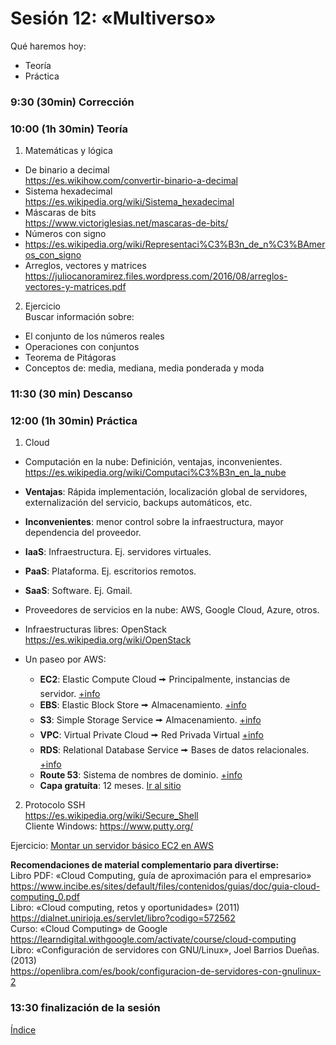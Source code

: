 # Sesión 12: «Multiverso»

Qué haremos hoy:
- Teoría
- Práctica

### 9:30 (30min) Corrección

### 10:00 (1h 30min) Teoría 

1. Matemáticas y lógica  
- De binario a decimal  
https://es.wikihow.com/convertir-binario-a-decimal  
- Sistema hexadecimal  
https://es.wikipedia.org/wiki/Sistema_hexadecimal  
- Máscaras de bits  
https://www.victoriglesias.net/mascaras-de-bits/  
- Números con signo  
- https://es.wikipedia.org/wiki/Representaci%C3%B3n_de_n%C3%BAmeros_con_signo  
- Arreglos, vectores y matrices  
https://juliocanoramirez.files.wordpress.com/2016/08/arreglos-vectores-y-matrices.pdf  

2. Ejercicio  
Buscar información sobre:  
- El conjunto de los números reales  
- Operaciones con conjuntos  
- Teorema de Pitágoras  
- Conceptos de: media, mediana, media ponderada y moda  


### 11:30 (30 min) Descanso

### 12:00 (1h 30min) Práctica

1. Cloud  
- Computación en la nube: Definición, ventajas, inconvenientes.  
https://es.wikipedia.org/wiki/Computaci%C3%B3n_en_la_nube  
- **Ventajas**: Rápida implementación, localización global de servidores, externalización del servicio, backups automáticos, etc.  
- **Inconvenientes**: menor control sobre la infraestructura, mayor dependencia del proveedor.  

- **IaaS**: Infraestructura. Ej. servidores virtuales.  
- **PaaS**: Plataforma. Ej. escritorios remotos.  
- **SaaS**: Software. Ej. Gmail.  

- Proveedores de servicios en la nube: AWS, Google Cloud, Azure, otros.
- Infraestructuras libres: OpenStack
https://es.wikipedia.org/wiki/OpenStack  

- Un paseo por AWS:
	- **EC2**: Elastic Compute Cloud 🠚 Principalmente, instancias de servidor. [+info](https://aws.amazon.com/es/ec2/features/?trk=ec2_landing)
	- **EBS**: Elastic Block Store 🠚 Almacenamiento. [+info](https://aws.amazon.com/es/ebs/)
	- **S3**: Simple Storage Service 🠚 Almacenamiento. [+info](https://aws.amazon.com/es/s3/features/)
	- **VPC**: Virtual Private Cloud 🠚 Red Privada Virtual [+info](https://aws.amazon.com/es/vpc/features/)
	- **RDS**: Relational Database Service 🠚 Bases de datos relacionales. [+info](https://aws.amazon.com/es/rds/features/)
	- **Route 53**: Sistema de nombres de dominio. [+info](https://aws.amazon.com/es/route53/features/)
	- **Capa gratuíta**: 12 meses. [Ir al sitio](https://aws.amazon.com/es/free/?all-free-tier.sort-by=item.additionalFields.SortRank&all-free-tier.sort-order=asc&awsf.Free%20Tier%20Types=*all&awsf.Free%20Tier%20Categories=*all)

2. Protocolo SSH  
https://es.wikipedia.org/wiki/Secure_Shell  
Cliente Windows: https://www.putty.org/  

Ejercicio: [Montar un servidor básico EC2 en AWS](../recursos/servidor.md)

**Recomendaciones de material complementario para divertirse:**  
Libro PDF: «Cloud Computing, guía de aproximación para el empresario»  
https://www.incibe.es/sites/default/files/contenidos/guias/doc/guia-cloud-computing_0.pdf  
Libro: «Cloud computing, retos y oportunidades» (2011)  
https://dialnet.unirioja.es/servlet/libro?codigo=572562  
Curso: «Cloud Computing» de Google  
https://learndigital.withgoogle.com/activate/course/cloud-computing  
Libro: «Configuración de servidores con GNU/Linux», Joel Barrios Dueñas. (2013)  
https://openlibra.com/es/book/configuracion-de-servidores-con-gnulinux-2  

### 13:30 finalización de la sesión

[Índice](../README.md)
